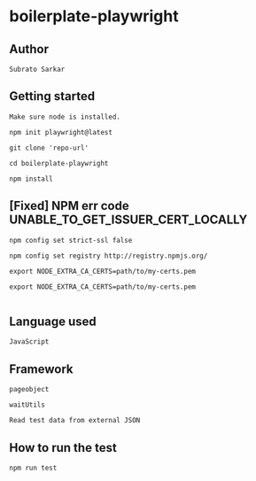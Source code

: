 # boilerplate-playwright

## Author

```
Subrato Sarkar

```

## Getting started

```
Make sure node is installed.

npm init playwright@latest

git clone 'repo-url'

cd boilerplate-playwright

npm install

```

## [Fixed] NPM err code UNABLE_TO_GET_ISSUER_CERT_LOCALLY

```
npm config set strict-ssl false

npm config set registry http://registry.npmjs.org/

export NODE_EXTRA_CA_CERTS=path/to/my-certs.pem

export NODE_EXTRA_CA_CERTS=path/to/my-certs.pem


```

## Language used

```
JavaScript

```

## Framework

```
pageobject

waitUtils

Read test data from external JSON

```

## How to run the test

```
npm run test

```
